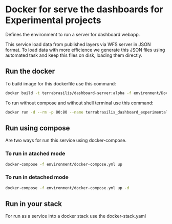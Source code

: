 # Docker for serve the dashboards for Experimental projects

Defines the environment to run a server for dashboard webapp.

This service load data from published layers via WFS server in JSON format.
To load data with more efficience we generate this JSON files using automated task and keep this files on disk, loading them directly.

## Run the docker

To build image for this dockerfile use this command:

```bash
docker build -t terrabrasilis/dashboard-server:alpha -f environment/Dockerfile .
```

To run without compose and without shell terminal use this command:

```bash
docker run -d --rm -p 80:80 --name terrabrasilis_dashboard_experimental terrabrasilis/dashboard-server:alpha
```

## Run using compose

Are two ways for run this service using docker-compose.

### To run in atached mode

```bash
docker-compose -f environment/docker-compose.yml up
```

### To run in detached mode

```bash
docker-compose -f environment/docker-compose.yml up -d
```

## Run in your stack

For run as a service into a docker stack use the docker-stack.yaml